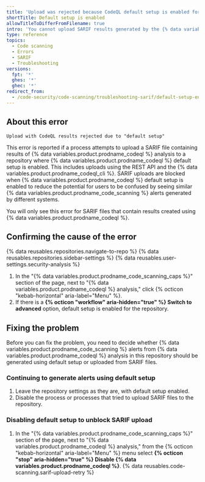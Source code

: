 ```yaml
---
title: 'Upload was rejected because CodeQL default setup is enabled for {% data variables.product.prodname_code_scanning %}'
shortTitle: Default setup is enabled
allowTitleToDifferFromFilename: true
intro: 'You cannot upload SARIF results generated by the {% data variables.product.prodname_codeql %} action or {% data variables.product.prodname_codeql %} CLI when default setup for {% data variables.product.prodname_code_scanning %} is enabled. Check your configuration and decide whether to keep default setup or unblock SARIF upload.'
type: reference
topics:
  - Code scanning
  - Errors
  - SARIF
  - Troubleshooting
versions:
  fpt: '*'
  ghes: '*'
  ghec: '*'
redirect_from:
  - /code-security/code-scanning/troubleshooting-sarif/default-setup-enabled
---
```


## About this error

```text
Upload with CodeQL results rejected due to "default setup"
```

This error is reported if a process attempts to upload a SARIF file containing results of {% data variables.product.prodname_codeql %} analysis to a repository where {% data variables.product.prodname_codeql %} default setup is enabled. This includes uploads using the REST API and the {% data variables.product.prodname_codeql_cli %}. SARIF uploads are blocked when {% data variables.product.prodname_codeql %} default setup is enabled to reduce the potential for users to be confused by seeing similar {% data variables.product.prodname_code_scanning %} alerts generated by different systems.

You will only see this error for SARIF files that contain results created using {% data variables.product.prodname_codeql %}.

## Confirming the cause of the error

{% data reusables.repositories.navigate-to-repo %}
{% data reusables.repositories.sidebar-settings %}
{% data reusables.user-settings.security-analysis %}
1. In the "{% data variables.product.prodname_code_scanning_caps %}" section of the page, next to "{% data variables.product.prodname_codeql %} analysis," click {% octicon "kebab-horizontal" aria-label="Menu" %}.
1. If there is a **{% octicon "workflow" aria-hidden="true" %} Switch to advanced** option, default setup is enabled for the repository.

## Fixing the problem

Before you can fix the problem, you need to decide whether {% data variables.product.prodname_code_scanning %} alerts from {% data variables.product.prodname_codeql %} analysis in this repository should be generated using default setup or uploaded from SARIF files.

### Continuing to generate alerts using default setup

1. Leave the repository settings as they are, with default setup enabled.
1. Disable the process or processes that tried to upload SARIF files to the repository.

### Disabling default setup to unblock SARIF upload

1. In the "{% data variables.product.prodname_code_scanning_caps %}" section of the page, next to "{% data variables.product.prodname_codeql %} analysis," from the {% octicon "kebab-horizontal" aria-label="Menu" %} menu select **{% octicon "stop" aria-hidden="true" %} Disable {% data variables.product.prodname_codeql %}**.
{% data reusables.code-scanning.sarif-upload-retry %}
